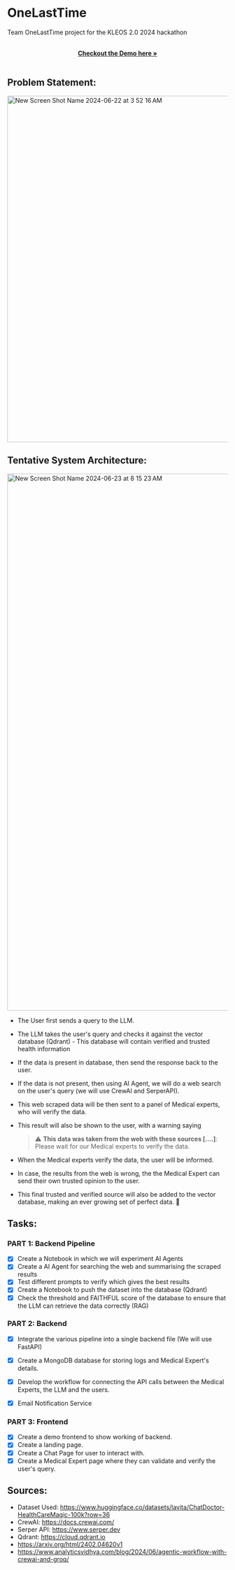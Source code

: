 # OneLastTime
Team OneLastTime project for the KLEOS 2.0 2024 hackathon

<p align="center">
  <br />
  <a href="https://github.com/Devanshu-17/OneLastTime/blob/main/frontend/README.md"><b>Checkout the Demo here »</b></a>
  <br />
  <br />
</p>

## Problem Statement:

<img width="793" alt="New Screen Shot Name 2024-06-22 at 3 52 16 AM" src="https://github.com/Devanshu-17/OneLastTime/assets/93381397/902587fd-c7ee-4b2d-ace9-066aedee7670">

## Tentative System Architecture:

<img width="1229" alt="New Screen Shot Name 2024-06-23 at 8 15 23 AM" src="https://github.com/Devanshu-17/OneLastTime/assets/93381397/797878ea-4307-4447-af85-80054152f958">

<br />

* The User first sends a query to the LLM.
* The LLM takes the user's query and checks it against the vector database (Qdrant) - This database will contain verified and trusted health information
* If the data is present in database, then send the response back to the user.
* If the data is not present, then using AI Agent, we will do a web search on the user's query (we will use CrewAI and SerperAPI).
* This web scraped data will be then sent to a panel of Medical experts, who will verify the data.
* This result will also be shown to the user, with a warning saying

    > :warning: **This data was taken from the web with these sources [....]**: Please wait for our Medical experts to verify the data.

* When the Medical experts verify the data, the user will be informed.
* In case, the results from the web is wrong, the the Medical Expert can send their own trusted opinion to the user.
* This final trusted and verified source will also be added to the vector database, making an ever growing set of perfect data. 🤗

## Tasks:

### PART 1: Backend Pipeline

* [x] Create a Notebook in which we will experiment AI Agents
* [x] Create a AI Agent for searching the web and summarising the scraped results
* [x] Test different prompts to verify which gives the best results
* [x] Create a Notebook to push the dataset into the database (Qdrant)
* [x] Check the threshold and FAITHFUL score of the database to ensure that the LLM can retrieve the data correctly (RAG)

### PART 2: Backend

* [x] Integrate the various pipeline into a single backend file (We will use FastAPI)
* [x] Create a MongoDB database for storing logs and Medical Expert's details.
* [x] Develop the workflow for connecting the API calls between the Medical Experts, the LLM and the users.

* [x] Email Notification Service 

### PART 3: Frontend

* [x] Create a demo frontend to show working of backend.
* [x] Create a landing page.
* [x] Create a Chat Page for user to interact with.
* [x] Create a Medical Expert page where they can validate and verify the user's query.

## Sources:

* Dataset Used: https://www.huggingface.co/datasets/lavita/ChatDoctor-HealthCareMagic-100k?row=36
* CrewAI: https://docs.crewai.com/
* Serper API: https://www.serper.dev
* Qdrant: https://cloud.qdrant.io
* https://arxiv.org/html/2402.04620v1
* https://www.analyticsvidhya.com/blog/2024/06/agentic-workflow-with-crewai-and-groq/
